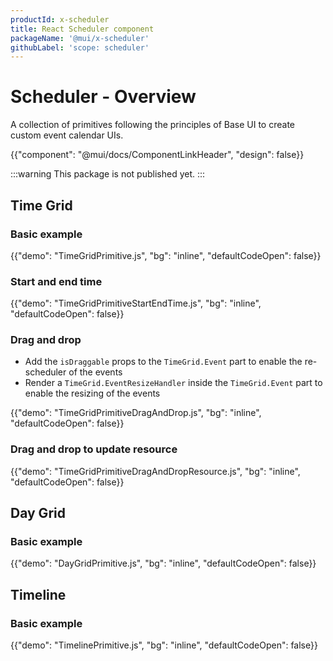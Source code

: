 ```yaml
---
productId: x-scheduler
title: React Scheduler component
packageName: '@mui/x-scheduler'
githubLabel: 'scope: scheduler'
---
```


# Scheduler - Overview

<p class="description">A collection of primitives following the principles of Base UI to create custom event calendar UIs.</p>

{{"component": "@mui/docs/ComponentLinkHeader", "design": false}}

:::warning
This package is not published yet.
:::

## Time Grid

### Basic example

{{"demo": "TimeGridPrimitive.js", "bg": "inline", "defaultCodeOpen": false}}

### Start and end time

{{"demo": "TimeGridPrimitiveStartEndTime.js", "bg": "inline", "defaultCodeOpen": false}}

### Drag and drop

- Add the `isDraggable` props to the `TimeGrid.Event` part to enable the re-scheduler of the events
- Render a `TimeGrid.EventResizeHandler` inside the `TimeGrid.Event` part to enable the resizing of the events

{{"demo": "TimeGridPrimitiveDragAndDrop.js", "bg": "inline", "defaultCodeOpen": false}}

### Drag and drop to update resource

{{"demo": "TimeGridPrimitiveDragAndDropResource.js", "bg": "inline", "defaultCodeOpen": false}}

## Day Grid

### Basic example

{{"demo": "DayGridPrimitive.js", "bg": "inline", "defaultCodeOpen": false}}

## Timeline

### Basic example

{{"demo": "TimelinePrimitive.js", "bg": "inline", "defaultCodeOpen": false}}
